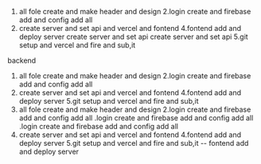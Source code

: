 1.  all fole create and make header and design
2.login create and firebase add and config add all
3. create server and set api and vercel and fontend 
4.fontend add and deploy server create server and set api 
 create server and set api 
5.git setup and vercel and fire and sub,it 


backend



1.  all fole create and make header and design
2.login create and firebase add and config add all
3. create server and set api and vercel and fontend 
4.fontend add and deploy server
5.git setup and vercel and fire and sub,it 
1.  all fole create and make header and design
2.login create and firebase add and config add all
.login create and firebase add and config add all
.login create and firebase add and config add all
3. create server and set api and vercel and fontend 
4.fontend add and deploy server
5.git setup and vercel and fire and sub,it -- fontend add and deploy server